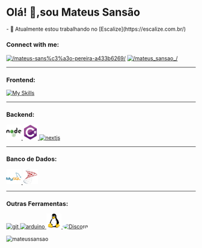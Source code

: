 <h1 align="left">Olá! 👋,sou Mateus Sansão</h1>
- 🔭 Atualmente estou trabalhando no [Escalize](https://escalize.com.br/)

<h3 align="left">Connect with me:</h3>
<p align="left">
<a href="https://linkedin.com/in//mateus-sans%c3%a3o-pereira-a433b6269/" target="blank"><img align="center" src="https://raw.githubusercontent.com/rahuldkjain/github-profile-readme-generator/master/src/images/icons/Social/linked-in-alt.svg" alt="/mateus-sans%c3%a3o-pereira-a433b6269/" height="30" width="40" /></a>
<a href="https://instagram.com//mateus_sansao_/" target="blank"><img align="center" src="https://raw.githubusercontent.com/rahuldkjain/github-profile-readme-generator/master/src/images/icons/Social/instagram.svg" alt="/mateus_sansao_/" height="30" width="40" /></a>
</p>

<hr style="border: none; border-top: 0.5px solid white; margin: 10px 0;" />

<h3 align="left">Frontend:</h3>

[![My Skills](https://skillicons.dev/icons?i=js,html,css)](https://skillicons.dev)


<hr style="border: none; border-top: 0.5px solid white; margin: 10px 0;" />

<h3 align="left">Backend:</h3>
<p align="left">
  <a href="https://nodejs.org" target="_blank" rel="noreferrer"> <img src="https://raw.githubusercontent.com/devicons/devicon/master/icons/nodejs/nodejs-original-wordmark.svg" alt="nodejs" width="40" height="40"/> </a>
  <a href="https://www.w3schools.com/cs/" target="_blank" rel="noreferrer"> <img src="https://raw.githubusercontent.com/devicons/devicon/master/icons/csharp/csharp-original.svg" alt="csharp" width="40" height="40"/> </a>
  <a href="https://nextjs.org/" target="_blank" rel="noreferrer"> <img src="https://cdn.worldvectorlogo.com/logos/nextjs-2.svg" alt="nextjs" width="40" height="40"/> </a>
</p>

<hr style="border: none; border-top: 0.5px solid white; margin: 10px 0;" />

<h3 align="left">Banco de Dados:</h3>
<p align="left">
  <a href="https://www.mysql.com/" target="_blank" rel="noreferrer"> <img src="https://raw.githubusercontent.com/devicons/devicon/master/icons/mysql/mysql-original-wordmark.svg" alt="mysql" width="40" height="40"/> </a>
  <a href="https://www.microsoft.com/en-us/sql-server/sql-server-downloads" target="_blank" rel="noreferrer"> <img src="https://raw.githubusercontent.com/devicons/devicon/master/icons/microsoftsqlserver/microsoftsqlserver-original.svg" alt="sqlserver" width="40" height="40"/> </a>
</p>

<hr style="border: none; border-top: 0.5px solid white; margin: 10px 0;" />

<h3 align="left">Outras Ferramentas:</h3>
<p align="left">
  <a href="https://git-scm.com/" target="_blank" rel="noreferrer"> <img src="https://www.vectorlogo.zone/logos/git-scm/git-scm-icon.svg" alt="git" width="40" height="40"/> </a>
  <a href="https://www.arduino.cc/" target="_blank" rel="noreferrer"> <img src="https://cdn.worldvectorlogo.com/logos/arduino-1.svg" alt="arduino" width="40" height="40"/> </a>
  <a href="https://www.linux.org/" target="_blank" rel="noreferrer"> <img src="https://raw.githubusercontent.com/devicons/devicon/master/icons/linux/linux-original.svg" alt="linux" width="40" height="40"/> </a>
  <a href="https://discord.gg/YOUR_INVITE_CODE" target="_blank" rel="noreferrer">
  <img src="https://cdn.worldvectorlogo.com/logos/discord-6.svg" alt="Discord" width="50" height="50" style="border-radius: 50%;">
  </a>

</p>

<p><img align="center" src="https://github-readme-stats.vercel.app/api/top-langs?username=mateussansao&show_icons=true&locale=en&layout=compact" alt="mateussansao" /></p>
